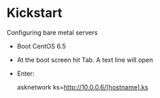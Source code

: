 # Kickstart

Configuring bare metal servers

- Boot CentOS 6.5
- At the boot screen hit Tab.  A text line will open
- Enter:

    asknetwork ks=http://10.0.0.6/[hostname].ks

